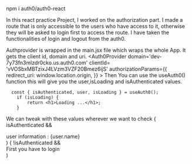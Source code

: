 npm i auth0/auth0-react


In this react practice Project, I worked on the authorization part. I made a route that is only accessible to the users who have access to it, otherwise they will be asked to login first to access the route.
I have taken the functionalities of login and logout from the auth0.

Authprovider is wrapped in the main.jsx file which wraps the whole App. It gets the client id, domain and uri.
    <Auth0Provider
      domain='dev-7y73fn3mlzdr0cko.us.auth0.com'
      clientId= 'vVOSbxMBTzixJ4LVzm3VZF20Bmez6ijS'
      authorizationParams={{
        redirect_uri: window.location.origin,
      }}
    >
      <App />
    </Auth0Provider>
Then You can use the useAuth0() function this will give you the user,isLoading and isAuthenticated values.

      const { isAuthenticated, user, isLoading } = useAuth0();
        if (isLoading) {
            return <h1>Loading ...</h1>;
        }

We can tweak with these values wherever we want to check 
    { isAuthenticated && <div> user information : {user.name} <Logout/></div>)
    { !isAuthenticated && <div> First you have to login<Login/></div>)

